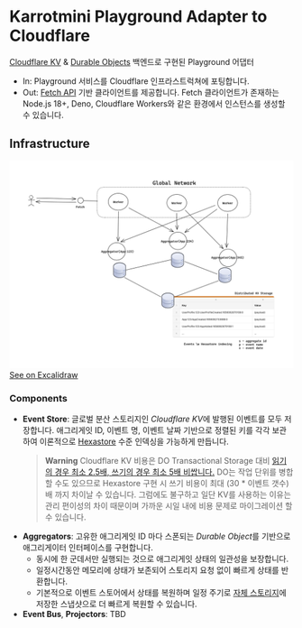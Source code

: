 # Karrotmini Playground Adapter to Cloudflare

[Cloudflare KV](https://developers.cloudflare.com/workers/runtime-apis/kv/) & [Durable Objects](https://developers.cloudflare.com/workers/runtime-apis/durable-objects/) 백엔드로 구현된 Playground 어댑터

- In: Playground 서비스를 Cloudflare 인프라스트럭쳐에 포팅합니다.
- Out: [Fetch API](https://developer.mozilla.org/ko/docs/Web/API/Fetch_API) 기반 클라이언트를 제공합니다. Fetch 클라이언트가 존재하는 Node.js 18+, Deno, Cloudflare Workers와 같은 환경에서 인스턴스를 생성할 수 있습니다.

## Infrastructure

![Infrastructure Overview](_images/playground-cloudflare-infrastructure-overview.png)
[See on Excalidraw](https://excalidraw.com/#json=bgse0GaQT4xgha9bR7e9z,YKRMirhUr5y3FTmOy2CF6Q)

### Components

- **Event Store**: 글로벌 분산 스토리지인 *Cloudflare KV*에 발행된 이벤트를 모두 저장합니다. 애그리게잇 ID, 이벤트 명, 이벤트 날짜 기반으로 정렬된 키를 각각 보관하여 이론적으로 [Hexastore](http://karras.rutgers.edu/hexastore.pdf) 수준 인덱싱을 가능하게 만듭니다.
  > **Warning**
  > Cloudflare KV 비용은 DO Transactional Storage 대비 [읽기의 경우 최소 2.5배, 쓰기의 경우 최소 5배 비쌉니다.](https://developers.cloudflare.com/workers/platform/pricing/#workers-kv)
  > DO는 작업 단위를 병합할 수도 있으므로 Hexastore 구현 시 쓰기 비용이 최대 (30 * 이벤트 갯수)배 까지 차이날 수 있습니다.
  > 그럼에도 불구하고 일단 KV를 사용하는 이유는 관리 편이성의 차이 때문이며 가까운 시일 내에 비용 문제로 마이그레이션 할 수 있습니다.
- **Aggregators**: 고유한 애그리게잇 ID 마다 스폰되는 *Durable Object*를 기반으로 애그리게이터 인터페이스를 구현합니다.
  - 동시에 한 군데서만 실행되는 것으로 애그리게잇 상태의 일관성을 보장합니다.
  - 일정시간동안 메모리에 상태가 보존되어 스토리지 요청 없이 빠르게 상태를 반환합니다.
  - 기본적으로 이벤트 스토어에서 상태를 복원하며 일정 주기로 [자체 스토리지](https://developers.cloudflare.com/workers/runtime-apis/durable-objects/#transactional-storage-api)에 저장한 스냅샷으로 더 빠르게 복원할 수 있습니다.
- **Event Bus**, **Projectors**: TBD
